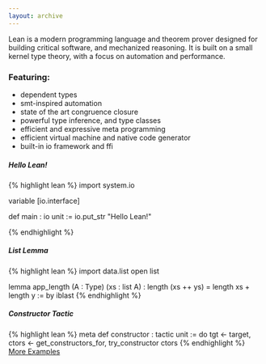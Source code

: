 ```yaml
---
layout: archive
---
```


<div class="main-column">
<div class="left-column">
<div id="front-page-copy">
<p>
Lean is a modern programming language and
theorem prover designed for building critical
software, and mechanized reasoning.
It is built on a small kernel type theory,
with a focus on automation and performance.
</p>
</div>

<div id="front-page-features">
<h3>Featuring:</h3>
<ul>
  <li>dependent types</li>
  <li>smt-inspired automation</li>
  <li>state of the art congruence closure</li>
  <li>powerful type inference, and type classes</li>
  <li>efficient and expressive meta programming</li>
  <li>efficient virtual machine and native code generator</li>
  <li>built-in io framework and ffi</li>
</ul>
</div>
</div>

<div class="right-column">
<h5>Hello Lean!</h5>
<div class="front-page-example">
{% highlight lean %}
import system.io

variable [io.interface]

def main : io unit :=
  io.put_str "Hello Lean!"

{% endhighlight %}
</div>
<h5>List Lemma</h5>
<div class="front-page-example">
{% highlight lean %}
import data.list
open list

lemma app_length (A : Type) (xs : list A) :
  length (xs ++ ys) = length xs + length y :=
    by iblast
{% endhighlight %}
</div>
<h5>Constructor Tactic</h5>
<div class="front-page-example">
{% highlight lean %}
meta def constructor : tactic unit :=
 do tgt <- target,
 ctors <- get_constructors_for,
 try_constructor ctors
{% endhighlight %}
</div>
<div id="more-examples">
<a href="/">More Examples</a>
</div>
</div>
</div>
